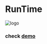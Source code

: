 # **RunTime**
![logo](https://runtimesy.netlify.app/apple-touch-icon.png)
### check [demo](https://runtimesy.netlify.app/)
